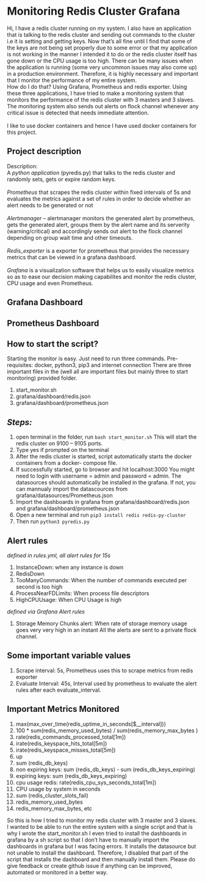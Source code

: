 # Monitoring Redis Cluster Grafana

Hi, I have a redis cluster running on my system. I also have an application that is talking to the redis
cluster and sending out commands to the cluster i.e it is setting and getting keys. Now that’s all fine
until I find that some of the keys are not being set properly due to some error or that my application
is not working in the manner I intended it to do or the redis cluster itself has gone down or the CPU usage is too high. There can be many issues when the application is running (some very
uncommon issues may also come up) in a production environment. Therefore, it is highly necessary and important that I monitor the performance of my entire system.\
How do I do that? Using Grafana, Prometheus and redis exporter. Using these three applications, I have tried to make a monitoring system that monitors the performance of the redis cluster with 3 masters and 3 slaves. The monitoring system also sends out alerts on flock channel whenever any critical issue is detected that needs immediate attention.\
\
I like to use docker containers and hence I have used docker containers for this project.


## Project description

Description:\
A *python application* (pyredis.py) that talks to the redis cluster and randomly sets, gets or expire
random keys.\
\
*Prometheus* that scrapes the redis cluster within fixed intervals of 5s and evaluates the metrics
against a set of rules in order to decide whether an alert needs to be generated or not\
\
*Alertmanager* – alertmanager monitors the generated alert by prometheus, gets the generated alert,
groups them by the alert name and its serverity (warning/critical) and accordingly sends out alert to
the flock channel depending on group wait time and other timeouts.\
\
*Redis_exporter* is a exporter for prometheus that provides the necessary metrics that can be viewed
in a grafana dashboard.\
\
*Grafana* is a visualization software that helps us to easily visualize metrics so as to ease our
decision making capabilites and monitor the redis cluster, CPU usage and even Prometheus.

## Grafana Dashboard

## Prometheus Dashboard


## How to start the script?
Starting the monitor is easy. Just need to run three commands.
Pre-requisites: docker, python3, pip3 and internet connection
There are three important files in the (well all are important files but mainly three to start
monitoring) provided folder.
1. start_monitor.sh
2. grafana/dashboard/redis.json
3. grafana/dashboard/prometheus.json


## *Steps:*
1. open terminal in the folder, run `bash start_monitor.sh`
This will start the redis cluster on 9100 – 9105 ports.
2. Type yes if prompted on the terminal
3. After the redis cluster is started, script automatically starts the docker containers from a docker-
compose file.
4. If successfully started, go to browser and hit localhost:3000
You might need to login with username = admin and password = admin.
The datasources should automatically be installed in the grafana. If not, you can mannualy import
the datascources from grafana/datasources/Prometheus.json
5. Import the dashboards in grafana from grafana/dashboard/redis.json and
grafana/dashboard/prometheus.json
6. Open a new terminal and run `pip3 install redis redis-py-cluster`
7. Then run `python3 pyredis.py`


## Alert rules 
*defined in rules.yml, all alert rules for 15s*
1. InstanceDown: when any instance is down
2. RedisDown
3. TooManyCommands: When the number of commands executed per second is too high
4. ProcessNearFDLimits: When process file descriptors
5. HighCPUUsage: When CPU Usage is high


*defined via Grafana Alert rules*
1. Storage Memory Chunks alert: When rate of storage memory usage goes very very high in an
instant
All the alerts are sent to a private flock channel.


## Some important variable values
1. Scrape interval: 5s, Prometheus uses this to scrape metrics from redis exporter
2. Evaluate Interval: 45s, Interval used by prometheus to evaluate the alert rules after each
evaluate_interval.

## Important Metrics Monitored
1. max(max_over_time(redis_uptime_in_seconds[$__interval]))
2. 100 * sum(redis_memory_used_bytes) / sum(redis_memory_max_bytes )
3. rate(redis_commands_processed_total[1m])
4. irate(redis_keyspace_hits_total[5m])
5. irate(redis_keyspace_misses_total[5m])
6. up
7. sum (redis_db_keys)
8. non expiring keys: sum (redis_db_keys) - sum (redis_db_keys_expiring)
9. expiring keys: sum (redis_db_keys_expiring)
10. cpu usage redis: rate(redis_cpu_sys_seconds_total[1m])
11. CPU usage by system in seconds
12. sum (redis_cluster_slots_fail)
13. redis_memory_used_bytes
14. redis_memory_max_bytes, etc


So this is how I tried to monitor my redis cluster with 3 master and 3 slaves. I wanted to be able to
run the entire system with a single script and that is why I wrote the start_monitor.sh
I even tried to install the dashboards in grafana by a sh script so that I don’t have to manually
import the dashboards in grafana but I was facing errors. It installs the datasource but not unable to
install the dashboard. Therefore, I disabled that part of the script that installs the dashboard and then
manually install them.
Please do give feedback or create github issue if anything can be improved, automated or monitored in a better way.

